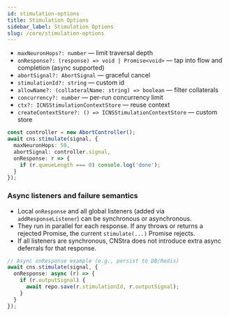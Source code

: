 ```yaml
---
id: stimulation-options
title: Stimulation Options
sidebar_label: Stimulation Options
slug: /core/stimulation-options
---
```


- `maxNeuronHops?: number` — limit traversal depth
- `onResponse?: (response) => void | Promise<void>` — tap into flow and completion (async supported)
- `abortSignal?: AbortSignal` — graceful cancel
- `stimulationId?: string` — custom id
- `allowName?: (collateralName: string) => boolean` — filter collaterals
- `concurrency?: number` — per-run concurrency limit
- `ctx?: ICNSStimulationContextStore` — reuse context
- `createContextStore?: () => ICNSStimulationContextStore` — custom store

```ts
const controller = new AbortController();
await cns.stimulate(signal, {
  maxNeuronHops: 50,
  abortSignal: controller.signal,
  onResponse: r => {
    if (r.queueLength === 0) console.log('done');
  }
});
```

### Async listeners and failure semantics

- Local `onResponse` and all global listeners (added via `addResponseListener`) can be synchronous or asynchronous.
- They run in parallel for each response. If any throws or returns a rejected Promise, the current `stimulate(...)` Promise rejects.
- If all listeners are synchronous, CNStra does not introduce extra async deferrals for that response.

```ts
// Async onResponse example (e.g., persist to DB/Redis)
await cns.stimulate(signal, {
  onResponse: async (r) => {
    if (r.outputSignal) {
      await repo.save(r.stimulationId, r.outputSignal);
    }
  }
});
```
